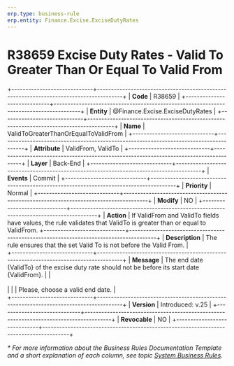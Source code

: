 ```yaml
---
erp.type: business-rule
erp.entity: Finance.Excise.ExciseDutyRates  
---
```


# R38659 Excise Duty Rates - Valid To Greater Than Or Equal To Valid From
+-----------------------------+---------------------------------------------------------------------------------------+
| **Code**                    | R38659                                                                                |
+-----------------------------+---------------------------------------------------------------------------------------+
| **Entity**                  | @Finance.Excise.ExciseDutyRates                                                       |
+-----------------------------+---------------------------------------------------------------------------------------+
| **Name**                    | ValidToGreaterThanOrEqualToValidFrom                                                  |
+-----------------------------+---------------------------------------------------------------------------------------+
| **Attribute**               | ValidFrom, ValidTo                                                                    |
+-----------------------------+---------------------------------------------------------------------------------------+
| **Layer**                   | Back-End                                                                              |
+-----------------------------+---------------------------------------------------------------------------------------+
| **Events**                  | Commit                                                                                |
+-----------------------------+---------------------------------------------------------------------------------------+
| **Priority**                | Normal                                                                                |
+-----------------------------+---------------------------------------------------------------------------------------+
| **Modify**                  | NO                                                                                    |
+-----------------------------+---------------------------------------------------------------------------------------+
| **Action**                  | If ValidFrom and ValidTo fields have values, the rule validates that ValidTo is greater than or equal to ValidFrom.
+-----------------------------+---------------------------------------------------------------------------------------+
| **Description**             | The rule ensures that the set Valid To is not before the Valid From.                  |     
+-----------------------------+---------------------------------------------------------------------------------------+
| **Message**                 | The end date {ValidTo} of the excise duty rate should not be before its start date {ValidFrom}. 
|                             | <br></br>                                                                             | 
|                             | Please, choose a valid end date.                                                      |         
+-----------------------------+---------------------------------------------------------------------------------------+
| **Version**                 | Introduced: v.25                                                                      |
+-----------------------------+---------------------------------------------------------------------------------------+
| **Revocable**               | NO                                                                                    |
+-----------------------------+---------------------------------------------------------------------------------------+

*\* For more information about the Business Rules Documentation Template and a short explanation of each column, see
topic [System Business Rules](../templates/template-description-system-business-rules.md).*
